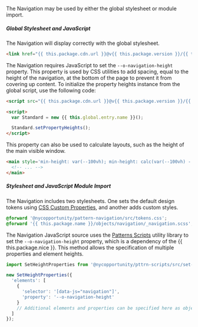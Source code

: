 <!-- Headers start with h5 ##### -->

The Navigation may be used by either the global stylesheet or module import.

##### Global Stylesheet and JavaScript

The Navigation will display correctly with the global stylesheet.

```html
<link href="{{ this.package.cdn.url }}@v{{ this.package.version }}/{{ this.global.dist }}/{{ this.global.entry.stylesDist }}" rel="stylesheet">
```

The Navigation requires JavaScript to set the `--o-navigation-height` property. This property is used by CSS utilities to add spacing, equal to the height of the navigation, at the bottom of the page to prevent it from covering up content. To initialize the property heights instance from the global script, use the following code:

```html
<script src="{{ this.package.cdn.url }}@v{{ this.package.version }}/{{ this.global.dist }}/{{ this.global.entry.scripts }}"></script>

<script>
  var Standard = new {{ this.global.entry.name }}();

  Standard.setPropertyHeights();
</script>
```

This property can also be used to calculate layouts, such as the height of the main visible window.

```html
<main style='min-height: var(--100vh); min-height: calc(var(--100vh) - var(--o-navigation-height))'>
  <!-- ... -->
</main>
```

##### Stylesheet and JavaScript Module Import

The Navigation includes two stylesheets. One sets the default design tokens using <a href="https://developer.mozilla.org/en-US/docs/Web/CSS/Using_CSS_custom_properties" target="_blank" rel="noindex nofollow">CSS Custom Properties</a>, and another adds custom styles.

```scss
@forward '@nycopportunity/pattern-navigation/src/tokens.css';
@forward '{{ this.package.name }}/objects/navigation/_navigation.scss';
```

The Navigation JavaScript source uses the <a href="https://github.com/CityOfNewYork/patterns-scripts/" target="_blank" rel="noopener nofollow">Patterns Scripts</a> utility library to set the `--o-navigation-height` property, which is a dependency of the {{ this.package.nice }}. This method allows the specification of multiple properties and element heights.

```javascript
import SetHeightProperties from '@nycopportunity/pttrn-scripts/src/set-height-properties/set-height-properties';

new SetHeightProperties({
  'elements': [
    {
      'selector': '[data-js="navigation"]',
      'property': '--o-navigation-height'
    }
    // Additional elements and properties can be specified here as objects including the selector and propert attributes.
  ]
});
```
